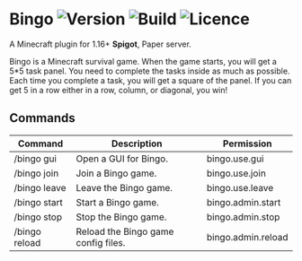 # Bingo ![Version](https://img.shields.io/github/v/release/APJifengc/Bingo) ![Build](https://img.shields.io/github/workflow/status/APJifengc/Bingo/Java%20CI%20with%20Gradle) ![Licence](https://img.shields.io/github/license/APJifengc/Bingo)
A Minecraft plugin for 1.16+ **Spigot**, Paper server.

Bingo is a Minecraft survival game. When the game starts, you will get a 5*5 task panel. You need to complete the tasks inside as much as possible. Each time you complete a task, you will get a square of the panel. If you can get 5 in a row either in a row, column, or diagonal, you win!

## Commands
| Command       | Description                         | Permission         |
|---------------|-------------------------------------|--------------------|
| /bingo gui    | Open a GUI for Bingo.               | bingo.use.gui      |
| /bingo join   | Join a Bingo game.                  | bingo.use.join     |
| /bingo leave  | Leave the Bingo game.               | bingo.use.leave    |
| /bingo start  | Start a Bingo game.                 | bingo.admin.start  |
| /bingo stop   | Stop the Bingo game.                | bingo.admin.stop   |  
| /bingo reload | Reload the Bingo game config files. | bingo.admin.reload |  
